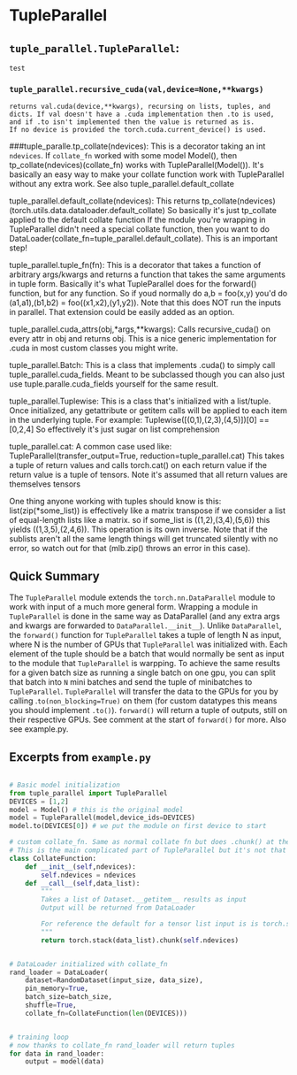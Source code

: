 # TupleParallel

## `tuple_parallel.TupleParallel`:
    test

### `tuple_parallel.recursive_cuda(val,device=None,**kwargs)`
    returns val.cuda(device,**kwargs), recursing on lists, tuples, and dicts. If val doesn't have a .cuda implementation then .to is used, and if .to isn't implemented then the value is returned as is.
    If no device is provided the torch.cuda.current_device() is used.

###tuple_paralle.tp_collate(ndevices):
    This is a decorator taking an int `ndevices`.
    If `collate_fn` worked with some model Model(), then tp_collate(ndevices)(collate_fn) works with TupleParallel(Model()). It's basically an easy way to make your collate function work with TupleParallel without any extra work.
    See also tuple_parallel.default_collate

tuple_parallel.default_collate(ndevices):
    This returns tp_collate(ndevices)(torch.utils.data.dataloader.default_collate)
    So basically it's just tp_collate applied to the default collate function
    If the module you're wrapping in TupleParallel didn't need a special collate function, then you want to do DataLoader(collate_fn=tuple_parallel.default_collate). This is an important step!

tuple_parallel.tuple_fn(fn):
    This is a decorator that takes a function of arbitrary args/kwargs and returns a function that takes the same arguments in tuple form. Basically it's what TupleParallel does for the forward() function, but for any function. So if youd normally do a,b = foo(x,y) you'd do (a1,a1),(b1,b2) = foo((x1,x2),(y1,y2)).
    Note that this does NOT run the inputs in parallel. That extension could be easily added as an option.

tuple_parallel.cuda_attrs(obj,*args,**kwargs):
    Calls recursive_cuda() on every attr in obj and returns obj. This is a nice generic implementation for .cuda in most custom classes you might write.

tuple_parallel.Batch:
    This is a class that implements .cuda() to simply call tuple_parallel.cuda_fields. Meant to be subclassed though you can also just use tuple.paralle.cuda_fields yourself for the same result.

tuple_parallel.Tuplewise:
    This is a class that's initialized with a list/tuple. Once initialized, any getattribute or getitem calls will be applied to each item in the underlying tuple.
    For example: Tuplewise([(0,1),(2,3),(4,5)])[0] == [0,2,4]
    So effectively it's just sugar on list comprehension

tuple_parallel.cat:
    A common case used like: TupleParallel(transfer_output=True, reduction=tuple_parallel.cat)
    This takes a tuple of return values and calls torch.cat() on each return value if the return value is a tuple of tensors. Note it's assumed that all return values are themselves tensors

One thing anyone working with tuples should know is this:
    list(zip(*some_list)) is effectively like a matrix transpose if we consider a list of equal-length lists like a matrix. so if some_list is ((1,2),(3,4),(5,6)) this yields ((1,3,5),(2,4,6)). This operation is its own inverse. Note that if the sublists aren't all the same length things will get truncated silently with no error, so watch out for that (mlb.zip() throws an error in this case).



## Quick Summary
The `TupleParallel` module extends the `torch.nn.DataParallel` module to work with input of a much more general form. Wrapping a module in `TupleParallel` is done in the same way as DataParallel (and any extra args and kwargs are forwarded to `DataParallel.__init__`). Unlike `DataParallel`, the `forward()` function for `TupleParallel` takes a tuple of length N as input, where N is the number of GPUs that `TupleParallel` was initialized with. Each element of the tuple should be a batch that would normally be sent as input to the module that `TupleParallel` is warpping. To achieve the same results for a given batch size as running a single batch on one gpu, you can split that batch into `N` mini batches and send the tuple of minibatches to `TupleParallel`. `TupleParallel` will transfer the data to the GPUs for you by calling .`to(non_blocking=True)` on them (for custom datatypes this means you should implement `.to()`). `forward()` will return a tuple of outputs, still on their respective GPUs. See comment at the start of `forward()` for more. Also see example.py.

## Excerpts from `example.py`
```python

# Basic model initialization
from tuple_parallel import TupleParallel
DEVICES = [1,2]
model = Model() # this is the original model
model = TupleParallel(model,device_ids=DEVICES)
model.to(DEVICES[0]) # we put the module on first device to start

# custom collate_fn. Same as normal collate fn but does .chunk() at the end to return a tuple of tensors (one per GPU) rather than a single tensor
# This is the main complicated part of TupleParallel but it's not that bad!
class CollateFunction:
    def __init__(self,ndevices):
        self.ndevices = ndevices
    def __call__(self,data_list):
        """
        Takes a list of Dataset.__getitem__ results as input
        Output will be returned from DataLoader

        For reference the default for a tensor list input is is torch.stack(data_list) I believe
        """
        return torch.stack(data_list).chunk(self.ndevices)


# DataLoader initialized with collate_fn
rand_loader = DataLoader(
    dataset=RandomDataset(input_size, data_size),
    pin_memory=True,
    batch_size=batch_size,
    shuffle=True,
    collate_fn=CollateFunction(len(DEVICES)))


# training loop
# now thanks to collate_fn rand_loader will return tuples
for data in rand_loader: 
    output = model(data)

```



